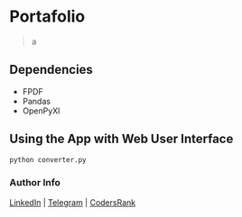 # Portafolio

> a

## Dependencies

- FPDF
- Pandas
- OpenPyXl

## Using the App with Web User Interface

```sh
python converter.py
```

### Author Info

[LinkedIn](https://www.linkedin.com/in/adejonghm/) | [Telegram](https://t.me/adejonghm) | [CodersRank](https://profile.codersrank.io/user/adejonghm/)
